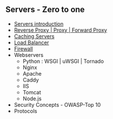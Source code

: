 ## Servers - Zero to one


- [Servers introduction](#servers-introduction)
- [Reverse Proxy | Proxy | Forward Proxy](#proxy-servers)
- [Caching Servers](#caching-servers)
- [Load Balancer](#load-balancers)
- [Firewall](./firewalls.md)
- Webservers
  - Python : WSGI | uWSGI | Tornado
  - Nginx
  - Apache
  - Caddy
  - IIS
  - Tomcat
  - Node.js
- Security Concepts - OWASP-Top 10
- Protocols
